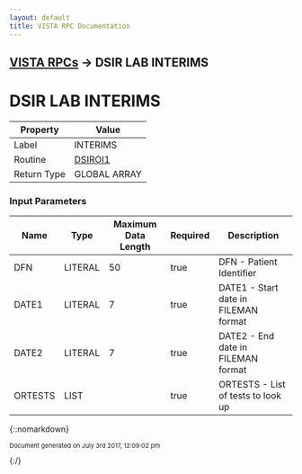 ```yaml
---
layout: default
title: VISTA RPC Documentation
---
```


## [VISTA RPCs](TableOfContents) &#8594; DSIR LAB INTERIMS
# DSIR LAB INTERIMS



Property | Value
--- | ---
Label | INTERIMS
Routine | [DSIROI1](http://code.osehra.org/dox/Routine_DSIROI1_source.html)
Return Type | GLOBAL ARRAY


### Input Parameters

Name | Type | Maximum Data Length | Required | Description
--- | --- | --- | --- | ---
DFN | LITERAL | 50 | true | DFN - Patient Identifier
DATE1 | LITERAL | 7 | true | DATE1 - Start date in FILEMAN format
DATE2 | LITERAL | 7 | true | DATE2 - End date in FILEMAN format
ORTESTS | LIST |  | true | ORTESTS - List of tests to look up



{::nomarkdown} <br/><p style="font-size: 11px">Document generated on July 3rd 2017, 12:09:02 pm</p>{:/}